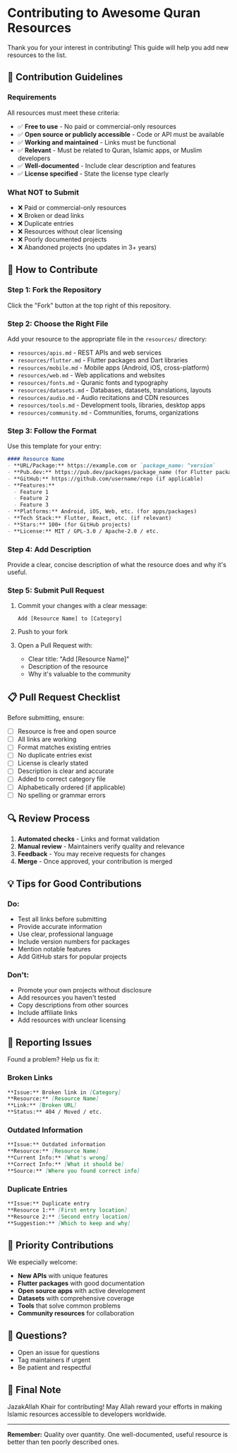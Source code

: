 # Contributing to Awesome Quran Resources

Thank you for your interest in contributing! This guide will help you add new resources to the list.

## 🌟 Contribution Guidelines

### Requirements

All resources must meet these criteria:

- ✅ **Free to use** - No paid or commercial-only resources
- ✅ **Open source or publicly accessible** - Code or API must be available
- ✅ **Working and maintained** - Links must be functional
- ✅ **Relevant** - Must be related to Quran, Islamic apps, or Muslim developers
- ✅ **Well-documented** - Include clear description and features
- ✅ **License specified** - State the license type clearly

### What NOT to Submit

- ❌ Paid or commercial-only resources
- ❌ Broken or dead links
- ❌ Duplicate entries
- ❌ Resources without clear licensing
- ❌ Poorly documented projects
- ❌ Abandoned projects (no updates in 3+ years)

## 📝 How to Contribute

### Step 1: Fork the Repository

Click the "Fork" button at the top right of this repository.

### Step 2: Choose the Right File

Add your resource to the appropriate file in the `resources/` directory:

- `resources/apis.md` - REST APIs and web services
- `resources/flutter.md` - Flutter packages and Dart libraries
- `resources/mobile.md` - Mobile apps (Android, iOS, cross-platform)
- `resources/web.md` - Web applications and websites
- `resources/fonts.md` - Quranic fonts and typography
- `resources/datasets.md` - Databases, datasets, translations, layouts
- `resources/audio.md` - Audio recitations and CDN resources
- `resources/tools.md` - Development tools, libraries, desktop apps
- `resources/community.md` - Communities, forums, organizations

### Step 3: Follow the Format

Use this template for your entry:

```markdown
#### Resource Name
- **URL/Package:** https://example.com or `package_name: ^version`
- **Pub.dev:** https://pub.dev/packages/package_name (for Flutter packages)
- **GitHub:** https://github.com/username/repo (if applicable)
- **Features:**
  - Feature 1
  - Feature 2
  - Feature 3
- **Platforms:** Android, iOS, Web, etc. (for apps/packages)
- **Tech Stack:** Flutter, React, etc. (if relevant)
- **Stars:** 100+ (for GitHub projects)
- **License:** MIT / GPL-3.0 / Apache-2.0 / etc.
```

### Step 4: Add Description

Provide a clear, concise description of what the resource does and why it's useful.

### Step 5: Submit Pull Request

1. Commit your changes with a clear message:
   ```
   Add [Resource Name] to [Category]
   ```

2. Push to your fork

3. Open a Pull Request with:
   - Clear title: "Add [Resource Name]"
   - Description of the resource
   - Why it's valuable to the community

## 📋 Pull Request Checklist

Before submitting, ensure:

- [ ] Resource is free and open source
- [ ] All links are working
- [ ] Format matches existing entries
- [ ] No duplicate entries exist
- [ ] License is clearly stated
- [ ] Description is clear and accurate
- [ ] Added to correct category file
- [ ] Alphabetically ordered (if applicable)
- [ ] No spelling or grammar errors

## 🔍 Review Process

1. **Automated checks** - Links and format validation
2. **Manual review** - Maintainers verify quality and relevance
3. **Feedback** - You may receive requests for changes
4. **Merge** - Once approved, your contribution is merged

## 💡 Tips for Good Contributions

### Do:
- Test all links before submitting
- Provide accurate information
- Use clear, professional language
- Include version numbers for packages
- Mention notable features
- Add GitHub stars for popular projects

### Don't:
- Promote your own projects without disclosure
- Add resources you haven't tested
- Copy descriptions from other sources
- Include affiliate links
- Add resources with unclear licensing

## 🐛 Reporting Issues

Found a problem? Help us fix it:

### Broken Links
```markdown
**Issue:** Broken link in [Category]
**Resource:** [Resource Name]
**Link:** [Broken URL]
**Status:** 404 / Moved / etc.
```

### Outdated Information
```markdown
**Issue:** Outdated information
**Resource:** [Resource Name]
**Current Info:** [What's wrong]
**Correct Info:** [What it should be]
**Source:** [Where you found correct info]
```

### Duplicate Entries
```markdown
**Issue:** Duplicate entry
**Resource 1:** [First entry location]
**Resource 2:** [Second entry location]
**Suggestion:** [Which to keep and why]
```

## 🎯 Priority Contributions

We especially welcome:

- **New APIs** with unique features
- **Flutter packages** with good documentation
- **Open source apps** with active development
- **Datasets** with comprehensive coverage
- **Tools** that solve common problems
- **Community resources** for collaboration

## 📧 Questions?

- Open an issue for questions
- Tag maintainers if urgent
- Be patient and respectful

## 🤲 Final Note

JazakAllah Khair for contributing! May Allah reward your efforts in making Islamic resources accessible to developers worldwide.

---

**Remember:** Quality over quantity. One well-documented, useful resource is better than ten poorly described ones.
